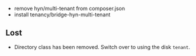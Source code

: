 - remove hyn/multi-tenant from composer.json
- install tenancy/bridge-hyn-multi-tenant

## Lost

- Directory class has been removed. Switch over to using the disk `tenant`.
